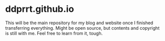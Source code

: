 ddprrt.github.io
================

This will be the main repository for my blog and website once I finished transferring everything. Might be open source, but contents and copyright is still with me. Feel free to learn from it, tough.